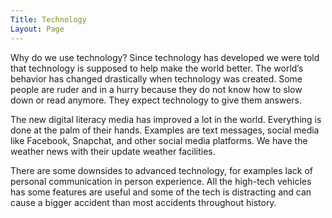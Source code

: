 ```yaml
---
Title: Technology
Layout: Page
---
```

Why do we use technology? Since technology has developed we were told that technology is supposed to help make the world better. The world’s behavior has changed drastically when technology was created. Some people are ruder and in a hurry because they do not know how to slow down or read anymore. They expect technology to give them answers.

The new digital literacy media has improved a lot in the world. Everything is done at the palm of their hands. Examples are text messages, social media like Facebook, Snapchat, and other social media platforms. We have the weather news with their update weather facilities. 

There are some downsides to advanced technology, for examples lack of personal communication in person experience. All the high-tech vehicles has some features are useful and some of the tech is distracting and can cause a bigger accident than most accidents throughout history. 
